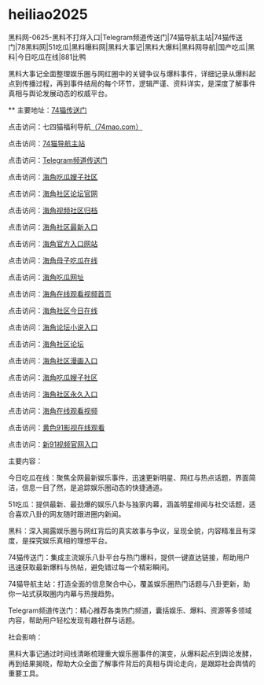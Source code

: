 # heiliao2025
黑料网-0625-黑料不打烊入口|Telegram频道传送门|74猫导航主站|74猫传送门|78黑料网|51吃瓜|黑料曝料网|黑料大事记|黑料大爆料|黑料网导航|国产吃瓜|黑料|今日吃瓜在线|881比鸭

黑料大事记全面整理娱乐圈与网红圈中的关键争议与爆料事件，详细记录从爆料起点到传播过程，再到事件结局的每个环节，逻辑严谨、资料详实，是深度了解事件真相与舆论发展动态的权威平台。

** 主要地址：<a href="https://74mao.com/">74猫传送门</a>

点击访问：七四猫福利导航<a href="https://74mao.com/">（74mao.com）</a>

点击访问：<a href="https://74mao.com/">74猫导航主站</a>

点击访问：<a href="https://74mao.com/">Telegram频道传送门</a>

点击访问：<a href="https://hj-765.pages.dev/">海角吃瓜嫂子社区</a>  

点击访问：<a href="https://hj-777.pages.dev/">海角社区论坛官网</a>  

点击访问：<a href="https://hj-1048.pages.dev/">海角视频社区归档</a>  

点击访问：<a href="https://hj-1049.pages.dev/">海角社区最新入口</a>  

点击访问：<a href="https://hj-1050.pages.dev/">海角官方入口网站</a>  

点击访问：<a href="https://hj-1051.pages.dev/">海角母子吃瓜在线</a>  

点击访问：<a href="https://hj-1052.pages.dev/">海角吃瓜网址</a>  

点击访问：<a href="https://hj-1053.pages.dev/">海角在线观看视频首页</a>  

点击访问：<a href="https://hj-1054.pages.dev/">海角社区今日在线</a>  

点击访问：<a href="https://hj-1055.pages.dev/">海角论坛小说入口</a>  

点击访问：<a href="https://hj-1043.pages.dev/">海角社区论坛</a>  

点击访问：<a href="https://hj-1044.pages.dev/">海角社区漫画入口</a>  

点击访问：<a href="https://hj-1045.pages.dev/">海角吃瓜嫂子社区</a>  

点击访问：<a href="https://hj-1046.pages.dev/">海角社区永久入口</a>  

点击访问：<a href="https://hj-1047.pages.dev/">海角在线观看视频</a>  

点击访问：<a href="https://hj-699.pages.dev/">黄色91影视在线观看</a>  

点击访问：<a href="https://hj-700.pages.dev/">新91视频官网入口</a>  

主要内容：

今日吃瓜在线：聚焦全网最新娱乐事件，迅速更新明星、网红与热点话题，界面简洁，信息一目了然，是追踪娱乐圈动态的快捷通道。

51吃瓜：提供最新、最劲爆的娱乐八卦与独家内幕，涵盖明星绯闻与社交话题，适合喜欢八卦的网友随时跟进圈内新闻。

黑料：深入揭露娱乐圈与网红背后的真实故事与争议，呈现全貌，内容精准且有深度，是探究娱乐真相的理想平台。

74猫传送门：集成主流娱乐八卦平台与热门爆料，提供一键直达链接，帮助用户迅速获取最新爆料与热帖，避免错过每一个精彩瞬间。

74猫导航主站：打造全面的信息聚合中心，覆盖娱乐圈热门话题与八卦更新，助你一站式获取圈内内幕与热搜趋势。

Telegram频道传送门：精心推荐各类热门频道，囊括娱乐、爆料、资源等多领域内容，帮助用户轻松发现有趣社群与话题。

社会影响：

黑料大事记通过时间线清晰梳理重大娱乐圈事件的演变，从爆料起点到舆论发酵，再到结果揭晓，帮助大众全面了解事件背后的真相与舆论走向，是跟踪社会舆情的重要工具。

<span style="display:none;">[Canonical link](https://github.com/hihi20250625/viv5）</span>
